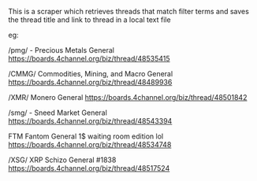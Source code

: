 This is a scraper which retrieves threads that match filter terms and saves the thread title and link to thread in a local text file

eg:

/pmg/ - Precious Metals General https://boards.4channel.org/biz/thread/48535415

/CMMG/ Commodities, Mining, and Macro General https://boards.4channel.org/biz/thread/48489936

/XMR/ Monero General https://boards.4channel.org/biz/thread/48501842

/smg/ - Sneed Market General https://boards.4channel.org/biz/thread/48543394

FTM Fantom General 1$ waiting room edition lol https://boards.4channel.org/biz/thread/48534748

/XSG/ XRP Schizo General #1838 https://boards.4channel.org/biz/thread/48517524
 
